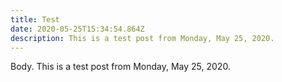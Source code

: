 ```yaml
---
title: Test
date: 2020-05-25T15:34:54.864Z
description: This is a test post from Monday, May 25, 2020.
---
```

Body. This is a test post from Monday, May 25, 2020.